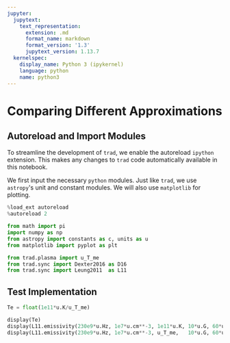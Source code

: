 ```yaml
---
jupyter:
  jupytext:
    text_representation:
      extension: .md
      format_name: markdown
      format_version: '1.3'
      jupytext_version: 1.13.7
  kernelspec:
    display_name: Python 3 (ipykernel)
    language: python
    name: python3
---
```


# Comparing Different Approximations


## Autoreload and Import Modules

To streamline the development of `trad`, we enable the autoreload `ipython` extension.
This makes any changes to `trad` code automatically available in this notebook.

We first input the necessary `python` modules.  Just like `trad`, we use `astropy`'s unit and constant modules.
We will also use `matplotlib` for plotting.

```python
%load_ext autoreload
%autoreload 2

from math import pi
import numpy as np
from astropy import constants as c, units as u
from matplotlib import pyplot as plt

from trad.plasma import u_T_me
from trad.sync import Dexter2016 as D16
from trad.sync import Leung2011  as L11
```

## Test Implementation

```python
Te = float(1e11*u.K/u_T_me)

display(Te)
display(L11.emissivity(230e9*u.Hz, 1e7*u.cm**-3, 1e11*u.K, 10*u.G, 60*u.deg)())
display(L11.emissivity(230e9*u.Hz, 1e7*u.cm**-3, u_T_me,   10*u.G, 60*u.deg)(Te))
```
